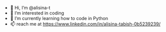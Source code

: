 - 👋 Hi, I’m @alisina-t
- 👀 I’m interested in coding
- 🌱 I’m currently learning how to code in Python
- 📫 reach me at https://www.linkedin.com/in/alisina-tabish-0b5239239/
<!---
alisina-t/alisina-t is a ✨ special ✨ repository because its `README.md` (this file) appears on your GitHub profile.
You can click the Preview link to take a look at your changes.
--->
